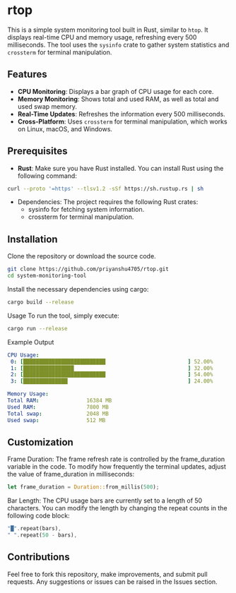 # rtop

This is a simple system monitoring tool built in Rust, similar to `htop`. It displays real-time CPU and memory usage, refreshing every 500 milliseconds. The tool uses the `sysinfo` crate to gather system statistics and `crossterm` for terminal manipulation.

## Features

- **CPU Monitoring**: Displays a bar graph of CPU usage for each core.
- **Memory Monitoring**: Shows total and used RAM, as well as total and used swap memory.
- **Real-Time Updates**: Refreshes the information every 500 milliseconds.
- **Cross-Platform**: Uses `crossterm` for terminal manipulation, which works on Linux, macOS, and Windows.

## Prerequisites

- **Rust**: Make sure you have Rust installed. You can install Rust using the following command:

```bash
curl --proto '=https' --tlsv1.2 -sSf https://sh.rustup.rs | sh
```
- Dependencies: The project requires the following Rust crates:
  - sysinfo for fetching system information.
  - crossterm for terminal manipulation.

## Installation
Clone the repository or download the source code.
```bash
git clone https://github.com/priyanshu4705/rtop.git
cd system-monitoring-tool
```
Install the necessary dependencies using cargo:
```bash
cargo build --release
```
Usage
To run the tool, simply execute:
```bash
cargo run --release
```
Example Output
```yaml
CPU Usage:
 0: [██████████████████████████                          ] 52.00%
 1: [████████████████                                    ] 32.00%
 2: [██████████████████████████                          ] 54.00%
 3: [██████████████                                      ] 24.00%

Memory Usage:
Total RAM:               16384 MB
Used RAM:                7800 MB
Total swap:              2048 MB
Used swap:               512 MB
```
## Customization
Frame Duration: The frame refresh rate is controlled by the frame_duration variable in the code. To modify how frequently the terminal updates, adjust the value of frame_duration in milliseconds:
```rust
let frame_duration = Duration::from_millis(500);
```
Bar Length: The CPU usage bars are currently set to a length of 50 characters. You can modify the length by changing the repeat counts in the following code block:
```rust
"█".repeat(bars),
" ".repeat(50 - bars),
```
## Contributions
Feel free to fork this repository, make improvements, and submit pull requests. Any suggestions or issues can be raised in the Issues section.
